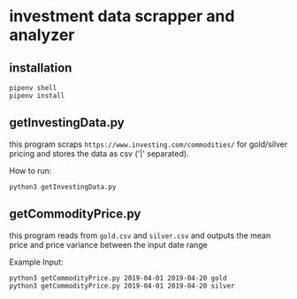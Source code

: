 # investment data scrapper and analyzer


## installation
```
pipenv shell
pipenv install
```

## getInvestingData.py
this program scraps `https://www.investing.com/commodities/` for gold/silver pricing and stores the data as csv ('|' separated).

How to run:
```
python3 getInvestingData.py
```


## getCommodityPrice.py
this program reads from `gold.csv` and `silver.csv` and outputs the mean price and price variance between the input date range 



Example Input:
```
python3 getCommodityPrice.py 2019-04-01 2019-04-20 gold
python3 getCommodityPrice.py 2019-04-01 2019-04-20 silver
```